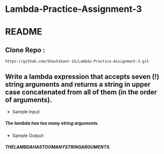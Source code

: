 # Lambda-Practice-Assignment-3

# README
## Clone Repo :
```
https://github.com/Shashikant-15/Lambda-Practice-Assignment-3.git
```

## Write a lambda expression that accepts seven (!) string arguments and returns a string in upper case concatenated from all of them (in the order of arguments).

* Sample Input:

##### The lambda has too many string arguments.
* Sample Output:

##### THELAMBDAHASTOOMANYSTRINGARGUMENTS.
